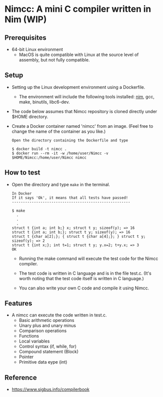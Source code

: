 # Nimcc: A mini C compiler written in Nim (WIP)

## Prerequisites
- 64-bit Linux environment
    - MacOS is quite compatible with Linux at the source level of assembly, but not fully compatible.

## Setup
- Setting up the Linux development environment using a Dockerfile.
    - The environment will include the following tools installed: [nim](https://nim-lang.org/), gcc, make, binutils, libc6-dev.

- The code below assumes that Nimcc repository is cloned directly under $HOME directory.

- Create a Docker container named 'nimcc' from an image. (Feel free to change the name of the container as you like.)

    ```
    Open the directory containing the Dockerfile and type

    $ docker build -t nimcc .
    $ docker run --rm -it -w /home/user/Nimcc -v $HOME/Nimcc:/home/user/Nimcc nimcc
    ```

## How to test
- Open the directory and type ```make``` in the terminal.

    ```
    In Docker
    If it says 'Ok', it means that all tests have passed!
    ------------------------------------------------------

    $ make
      .
      .
      .
    struct t {int a; int b;} x; struct t y; sizeof(y); => 16
    struct t {int a; int b;}; struct t y; sizeof(y); => 16
    struct t {char a[2];}; { struct t {char a[4];}; } struct t y; sizeof(y); => 2
    struct t {int x;}; int t=1; struct t y; y.x=2; t+y.x; => 3
    OK
    ```

    - Running the make command will execute the test code for the Nimcc compiler.

    - The test code is written in C language and is in the file test.c. (It's worth noting that the test code itself is written in C language.)

    - You can also write your own C code and compile it using Nimcc.

## Features
- A nimcc can execute the code written in test.c.
    - Basic arithmetic operations
    - Unary plus and unary minus
    - Comparison operations
    - Functions
    - Local variables
    - Control syntax (if, while, for)
    - Compound statement (Block)
    - Pointer
    - Primitive data eype (int)

## Reference
- https://www.sigbus.info/compilerbook

<!-- ## License
MIT -->
<!-- Copyright 2021 Yuya Isaka under the terms of the MIT license
found at http://www.opensource.org/licenses/mit-license.html -->
